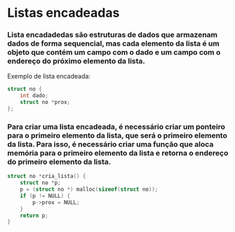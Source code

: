 # Listas encadeadas 

### Lista encadadedas são estruturas de dados que armazenam dados de forma sequencial, mas cada elemento da lista é um objeto que contém um campo com o dado e um campo com o endereço do próximo elemento da lista.

Exemplo de lista encadeada:

```c 
struct no {
    int dado;
    struct no *prox;
};
```

### Para criar uma lista encadeada, é necessário criar um ponteiro para o primeiro elemento da lista, que será o primeiro elemento da lista. Para isso, é necessário criar uma função que aloca memória para o primeiro elemento da lista e retorna o endereço do primeiro elemento da lista.

```c
struct no *cria_lista() {
    struct no *p;
    p = (struct no *) malloc(sizeof(struct no));
    if (p != NULL) {
        p->prox = NULL;
    }
    return p;
}
```